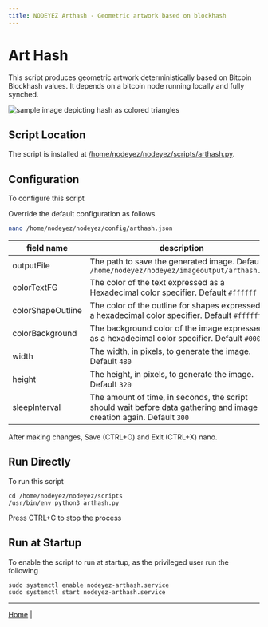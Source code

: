 ```yaml
---
title: NODEYEZ Arthash - Geometric artwork based on blockhash
---
```


# Art Hash

This script produces geometric artwork deterministically based on Bitcoin
Blockhash values. It depends on a bitcoin node running locally and fully
synched.


![sample image depicting hash as colored triangles](../images/arthash-719360.png)

## Script Location

The script is installed at 
[/home/nodeyez/nodeyez/scripts/arthash.py](../scripts/arthash.py). 

## Configuration

To configure this script

Override the default configuration as follows

```sh
nano /home/nodeyez/nodeyez/config/arthash.json
```

| field name | description |
| --- | --- |
| outputFile | The path to save the generated image. Default `/home/nodeyez/nodeyez/imageoutput/arthash.png` |
| colorTextFG | The color of the text expressed as a Hexadecimal color specifier. Default `#ffffff` |
| colorShapeOutline | The color of the outline for shapes expressed as a hexadecimal color specifier. Default `#ffffff` |
| colorBackground | The background color of the image expressed as a hexadecimal color specifier. Default `#000000` |
| width | The width, in pixels, to generate the image. Default `480` |
| height | The height, in pixels, to generate the image. Default `320` |
| sleepInterval | The amount of time, in seconds, the script should wait before data gathering and image creation again. Default `300` |

After making changes, Save (CTRL+O) and Exit (CTRL+X) nano.

## Run Directly

To run this script

```shell
cd /home/nodeyez/nodeyez/scripts
/usr/bin/env python3 arthash.py
```

Press CTRL+C to stop the process


## Run at Startup

To enable the script to run at startup, as the privileged user run the following

```shell
sudo systemctl enable nodeyez-arthash.service
sudo systemctl start nodeyez-arthash.service
```

---

[Home](../) | 

